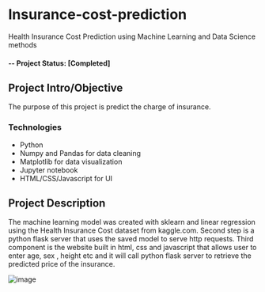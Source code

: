 # Insurance-cost-prediction
Health Insurance Cost Prediction using Machine Learning and Data Science methods
#### -- Project Status: [Completed]

## Project Intro/Objective
The purpose of this project is predict the charge of insurance. 

### Technologies
* Python
* Numpy and Pandas for data cleaning
* Matplotlib for data visualization
* Jupyter notebook
* HTML/CSS/Javascript for UI

## Project Description
The machine learning model was created with sklearn and linear regression using the Health Insurance Cost dataset from kaggle.com. Second step is a python flask server that uses the saved model to serve http requests. Third component is the website built in html, css and javascript that allows user to enter age, sex , height etc and it will call python flask server to retrieve the predicted price of the insurance.

![image](https://user-images.githubusercontent.com/36206527/227800986-a276714f-e6a6-4b38-9ed9-38673d62e9c0.png)


